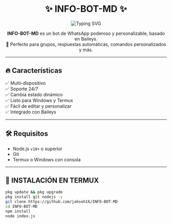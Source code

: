 <h1 align="center">
✨ INFO-BOT-MD ✨
</h1>

<p align="center">
  <img src="https://readme-typing-svg.demolab.com?font=Fira+Code&size=22&pause=1000&color=0FF70F&center=true&vCenter=true&width=435&lines=🤖+INFO-BOT+MD+ACTIVO+24%2F7;🔧+Hecho+por+Jahseh+HC;💬+Contáctame:+51935040872" alt="Typing SVG" />
</p>

<p align="center">
  <b>INFO-BOT-MD</b> es un bot de WhatsApp poderoso y personalizable, basado en Baileys. <br>
  🚀 Perfecto para grupos, respuestas automáticas, comandos personalizados y más.
</p>

---

## 🔥 Características

✅ Multi-dispositivo  
✅ Soporte 24/7  
✅ Cambia estado dinámico  
✅ Listo para Windows y Termux  
✅ Fácil de editar y personalizar  
✅ Integrado con Baileys  

---

## 🛠️ Requisitos

- Node.js `v18+` o superior
- Git
- Termux o Windows con consola

---

## 📲 INSTALACIÓN EN TERMUX

```bash
pkg update && pkg upgrade
pkg install git nodejs -y
git clone https://github.com/jahseh16/INFO-BOT-MD
cd INFO-BOT-MD
npm install
node index.js
